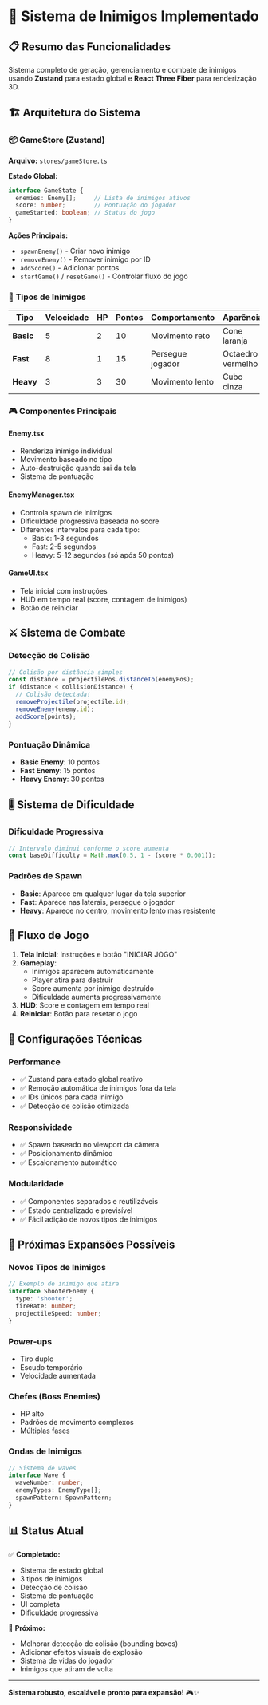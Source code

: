 # 🎯 Sistema de Inimigos Implementado

## 📋 Resumo das Funcionalidades

Sistema completo de geração, gerenciamento e combate de inimigos usando **Zustand** para estado global e **React Three Fiber** para renderização 3D.

## 🏗️ Arquitetura do Sistema

### 📦 **GameStore (Zustand)**
**Arquivo:** `stores/gameStore.ts`

**Estado Global:**
```typescript
interface GameState {
  enemies: Enemy[];     // Lista de inimigos ativos
  score: number;        // Pontuação do jogador
  gameStarted: boolean; // Status do jogo
}
```

**Ações Principais:**
- `spawnEnemy()` - Criar novo inimigo
- `removeEnemy()` - Remover inimigo por ID
- `addScore()` - Adicionar pontos
- `startGame()` / `resetGame()` - Controlar fluxo do jogo

### 🤖 **Tipos de Inimigos**

| Tipo | Velocidade | HP | Pontos | Comportamento | Aparência |
|------|------------|----|---------|--------------| ----------|
| **Basic** | 5 | 2 | 10 | Movimento reto | Cone laranja |
| **Fast** | 8 | 1 | 15 | Persegue jogador | Octaedro vermelho |
| **Heavy** | 3 | 3 | 30 | Movimento lento | Cubo cinza |

### 🎮 **Componentes Principais**

#### **Enemy.tsx**
- Renderiza inimigo individual
- Movimento baseado no tipo
- Auto-destruição quando sai da tela
- Sistema de pontuação

#### **EnemyManager.tsx**
- Controla spawn de inimigos
- Dificuldade progressiva baseada no score
- Diferentes intervalos para cada tipo:
  - Basic: 1-3 segundos
  - Fast: 2-5 segundos  
  - Heavy: 5-12 segundos (só após 50 pontos)

#### **GameUI.tsx**
- Tela inicial com instruções
- HUD em tempo real (score, contagem de inimigos)
- Botão de reiniciar

## ⚔️ Sistema de Combate

### **Detecção de Colisão**
```typescript
// Colisão por distância simples
const distance = projectilePos.distanceTo(enemyPos);
if (distance < collisionDistance) {
  // Colisão detectada!
  removeProjectile(projectile.id);
  removeEnemy(enemy.id);
  addScore(points);
}
```

### **Pontuação Dinâmica**
- **Basic Enemy**: 10 pontos
- **Fast Enemy**: 15 pontos
- **Heavy Enemy**: 30 pontos

## 🎚️ Sistema de Dificuldade

### **Dificuldade Progressiva**
```typescript
// Intervalo diminui conforme o score aumenta
const baseDifficulty = Math.max(0.5, 1 - (score * 0.001));
```

### **Padrões de Spawn**
- **Basic**: Aparece em qualquer lugar da tela superior
- **Fast**: Aparece nas laterais, persegue o jogador
- **Heavy**: Aparece no centro, movimento lento mas resistente

## 🎯 Fluxo de Jogo

1. **Tela Inicial**: Instruções e botão "INICIAR JOGO"
2. **Gameplay**: 
   - Inimigos aparecem automaticamente
   - Player atira para destruir
   - Score aumenta por inimigo destruído
   - Dificuldade aumenta progressivamente
3. **HUD**: Score e contagem em tempo real
4. **Reiniciar**: Botão para resetar o jogo

## 🔧 Configurações Técnicas

### **Performance**
- ✅ Zustand para estado global reativo
- ✅ Remoção automática de inimigos fora da tela
- ✅ IDs únicos para cada inimigo
- ✅ Detecção de colisão otimizada

### **Responsividade**
- ✅ Spawn baseado no viewport da câmera
- ✅ Posicionamento dinâmico
- ✅ Escalonamento automático

### **Modularidade**
- ✅ Componentes separados e reutilizáveis
- ✅ Estado centralizado e previsível
- ✅ Fácil adição de novos tipos de inimigos

## 🚀 Próximas Expansões Possíveis

### **Novos Tipos de Inimigos**
```typescript
// Exemplo de inimigo que atira
interface ShooterEnemy {
  type: 'shooter';
  fireRate: number;
  projectileSpeed: number;
}
```

### **Power-ups**
- Tiro duplo
- Escudo temporário
- Velocidade aumentada

### **Chefes (Boss Enemies)**
- HP alto
- Padrões de movimento complexos
- Múltiplas fases

### **Ondas de Inimigos**
```typescript
// Sistema de waves
interface Wave {
  waveNumber: number;
  enemyTypes: EnemyType[];
  spawnPattern: SpawnPattern;
}
```

## 📊 Status Atual

✅ **Completado:**
- Sistema de estado global
- 3 tipos de inimigos
- Detecção de colisão
- Sistema de pontuação
- UI completa
- Dificuldade progressiva

🔄 **Próximo:**
- Melhorar detecção de colisão (bounding boxes)
- Adicionar efeitos visuais de explosão
- Sistema de vidas do jogador
- Inimigos que atiram de volta

---

**Sistema robusto, escalável e pronto para expansão!** 🎮✨
